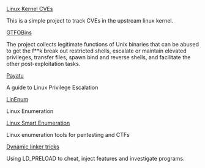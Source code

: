 [Linux Kernel CVEs](https://www.linuxkernelcves.com/cves)

This is a simple project to track CVEs in the upstream linux kernel.

[GTFOBins](https://gtfobins.github.io/)

The project collects legitimate functions of Unix binaries that can be abused to get the f**k break out restricted shells, escalate or maintain elevated privileges, transfer files, spawn bind and reverse shells, and facilitate the other post-exploitation tasks.

[Payatu](https://payatu.com/guide-linux-privilege-escalation)

A guide to Linux Privilege Escalation

[LinEnum](https://github.com/rebootuser/LinEnum)

Linux Enumeration

[Linux Smart Enumeration](https://github.com/diego-treitos/linux-smart-enumeration)

Linux enumeration tools for pentesting and CTFs

[Dynamic linker tricks](https://rafalcieslak.wordpress.com/2013/04/02/dynamic-linker-tricks-using-ld_preload-to-cheat-inject-features-and-investigate-programs/)

Using LD_PRELOAD to cheat, inject features and investigate programs.
